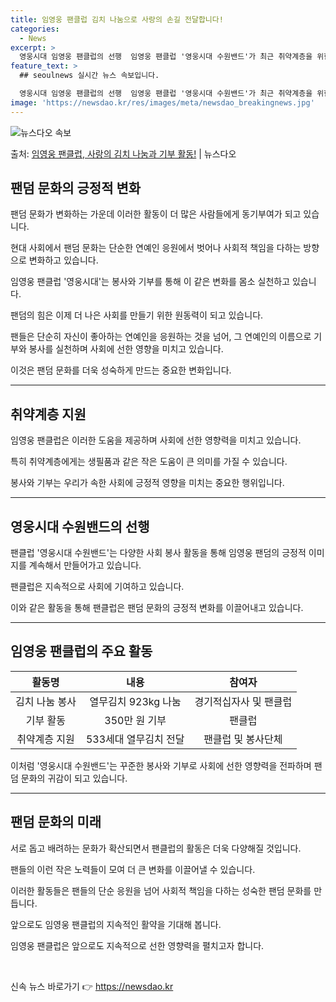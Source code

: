 ```yaml
---
title: 임영웅 팬클럽 김치 나눔으로 사랑의 손길 전달합니다!
categories:
  - News
excerpt: >
  영웅시대 임영웅 팬클럽의 선행  임영웅 팬클럽 '영웅시대 수원밴드'가 최근 취약계층을 위한 김치 봉사와 기부…
feature_text: >
  ## seoulnews 실시간 뉴스 속보입니다.

  영웅시대 임영웅 팬클럽의 선행  임영웅 팬클럽 '영웅시대 수원밴드'가 최근 취약계층을 위한 김치 봉사와 기부…
image: 'https://newsdao.kr/res/images/meta/newsdao_breakingnews.jpg'
---
```


![뉴스다오 속보](https://newsdao.kr/res/images/meta/newsdao_breakingnews.jpg)

<p>출처: <a href="https://newsdao.kr/4411" rel="dofollow">임영웅 팬클럽, 사랑의 김치 나눔과 기부 활동!</a> | 뉴스다오</p>

<h2 data-ke-size="size26">팬덤 문화의 긍정적 변화</h2>
<p data-ke-size="size16">팬덤 문화가 변화하는 가운데 이러한 활동이 더 많은 사람들에게 동기부여가 되고 있습니다.</p>
<p data-ke-size="size16">현대 사회에서 팬덤 문화는 단순한 연예인 응원에서 벗어나 사회적 책임을 다하는 방향으로 변화하고 있습니다.</p>
<p data-ke-size="size16">임영웅 팬클럽 '영웅시대'는 봉사와 기부를 통해 이 같은 변화를 몸소 실천하고 있습니다.</p>
<p data-ke-size="size16">팬덤의 힘은 이제 더 나은 사회를 만들기 위한 원동력이 되고 있습니다.</p>
<p data-ke-size="size16">팬들은 단순히 자신이 좋아하는 연예인을 응원하는 것을 넘어, 그 연예인의 이름으로 기부와 봉사를 실천하며 사회에 선한 영향을 미치고 있습니다.</p>
<p data-ke-size="size16">이것은 팬덤 문화를 더욱 성숙하게 만드는 중요한 변화입니다.</p>
<hr>
<h2 data-ke-size="size26">취약계층 지원</h2>
<p data-ke-size="size16">임영웅 팬클럽은 이러한 도움을 제공하며 사회에 선한 영향력을 미치고 있습니다.</p>
<p data-ke-size="size16">특히 취약계층에게는 생필품과 같은 작은 도움이 큰 의미를 가질 수 있습니다.</p>
<p data-ke-size="size16">봉사와 기부는 우리가 속한 사회에 긍정적 영향을 미치는 중요한 행위입니다.</p>
<hr>
<h2 data-ke-size="size26">영웅시대 수원밴드의 선행</h2>
<p data-ke-size="size16">팬클럽 '영웅시대 수원밴드'는 다양한 사회 봉사 활동을 통해 임영웅 팬덤의 긍정적 이미지를 계속해서 만들어가고 있습니다.</p>
<p data-ke-size="size16">팬클럽은 지속적으로 사회에 기여하고 있습니다.</p>
<p data-ke-size="size16">이와 같은 활동을 통해 팬클럽은 팬덤 문화의 긍정적 변화를 이끌어내고 있습니다.</p>
<hr>
<h2 data-ke-size="size26">임영웅 팬클럽의 주요 활동</h2>
<table>
<thead>
<tr>
<th style="text-align: center;">활동명</th>
<th style="text-align: center;">내용</th>
<th style="text-align: center;">참여자</th>
</tr>
</thead>
<tbody>
<tr>
<td style="text-align: center;">김치 나눔 봉사</td>
<td style="text-align: center;">열무김치 923kg 나눔</td>
<td style="text-align: center;">경기적십자사 및 팬클럽</td>
</tr>
<tr>
<td style="text-align: center;">기부 활동</td>
<td style="text-align: center;">350만 원 기부</td>
<td style="text-align: center;">팬클럽</td>
</tr>
<tr>
<td style="text-align: center;">취약계층 지원</td>
<td style="text-align: center;">533세대 열무김치 전달</td>
<td style="text-align: center;">팬클럽 및 봉사단체</td>
</tr>
</tbody>
</table>
<p data-ke-size="size16">이처럼 '영웅시대 수원밴드'는 꾸준한 봉사와 기부로 사회에 선한 영향력을 전파하며 팬덤 문화의 귀감이 되고 있습니다.</p>
<hr>
<h2 data-ke-size="size26">팬덤 문화의 미래</h2>
<p data-ke-size="size16">서로 돕고 배려하는 문화가 확산되면서 팬클럽의 활동은 더욱 다양해질 것입니다.</p>
<p data-ke-size="size16">팬들의 이런 작은 노력들이 모여 더 큰 변화를 이끌어낼 수 있습니다.</p>
<p data-ke-size="size16">이러한 활동들은 팬들의 단순 응원을 넘어 사회적 책임을 다하는 성숙한 팬덤 문화를 만듭니다.</p>
<p data-ke-size="size16">앞으로도 임영웅 팬클럽의 지속적인 활약을 기대해 봅니다.</p>
<p data-ke-size="size16">임영웅 팬클럽은 앞으로도 지속적으로 선한 영향력을 펼치고자 합니다.</p>
<p data-ke-size="size16">&nbsp;</p> 

신속 뉴스 바로가기 👉 <a href="https://newsdao.kr" rel="dofollow">https://newsdao.kr</a>


